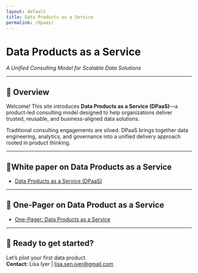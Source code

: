 ```yaml
---
layout: default
title: Data Products as a Service
permalink: /dpaas/
---
```


# Data Products as a Service
_A Unified Consulting Model for Scalable Data Solutions_

---

## 📘 Overview

Welcome! This site introduces **Data Products as a Service (DPaaS)**—a product-led consulting model designed to help organizations deliver trusted, reusable, and business-aligned data solutions.

Traditional consulting engagements are siloed. DPaaS brings together data engineering, analytics, and governance into a unified delivery approach rooted in product thinking.

---

## 📄White paper on Data Products as a Service

- [Data Products as a Service (DPaaS)](/dpaas/dpaas_white_paper_with_DS.md)

---

## 📄 One-Pager on Data Product as a Service

- [One-Pager: Data Products as a Service](/dpaas/dpaas_one_pager_with_DS.md)

---

## 🚀 Ready to get started?

Let’s pilot your first data product.  
**Contact:** Lisa Iyer | lisa.sen.iyer@gmail.com

